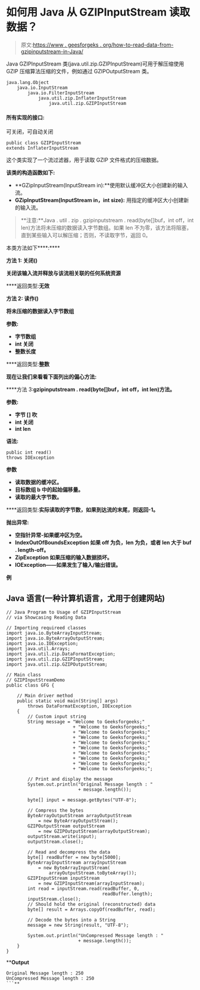 # 如何用 Java 从 GZIPInputStream 读取数据？

> 原文:[https://www . geesforgeks . org/how-to-read-data-from-gzipinputstream-in-Java/](https://www.geeksforgeeks.org/how-to-read-data-from-gzipinputstream-in-java/)

Java GZIPInputStream 类(java.util.zip.GZIPInputStream)可用于解压缩使用 GZIP 压缩算法压缩的文件，例如通过 GZIPOutputStream 类。

```
java.lang.Object
    java.io.InputStream
        java.io.FilterInputStream
            java.util.zip.InflaterInputStream
                java.util.zip.GZIPInputStream
```

#### 所有实现的接口:

可关闭，可自动关闭

```
public class GZIPInputStream
extends InflaterInputStream
```

这个类实现了一个流过滤器，用于读取 GZIP 文件格式的压缩数据。

**该类的构造函数如下:**

*   **GZipInputStream(InputStream in):**使用默认缓冲区大小创建新的输入流。
*   **GZipInputStream(InputStream in，int size):** 用指定的缓冲区大小创建新的输入流。

> **注意:**Java . util . zip . gzipinputstream . read(byte[]buf，int off，int len)方法将未压缩的数据读入字节数组。如果 len 不为零，该方法将阻塞，直到某些输入可以解压缩；否则，不读取字节，返回 0。

本类方法如下****:****

****方法 1:** 关闭()**

**关闭该输入流并释放与该流相关联的任何系统资源**

****返回类型:**无效**

****方法 2:** 读作()**

**将未压缩的数据读入字节数组**

****参数:****

*   **字节数组**
*   **int 关闭**
*   **整数长度**

****返回类型:**整数**

**现在让我们来看看下面列出的偏心方法:**

****方法 3:**gzipinputstream . read(byte[]buf，int off，int len)方法。**

****参数:****

*   **字节 [] 吹**
*   **int 关闭**
*   **int len**

****语法:****

```
public int read()
throws IOException
```

****参数****

*   **读取数据的缓冲区。**
*   **目标数组 b 中的起始偏移量。**
*   **读取的最大字节数。**

****返回类型:**实际读取的字节数，如果到达流的末尾，则返回-1。**

****抛出异常:****

*   **空指针异常-如果缓冲区为空。**
*   **IndexOutOfBoundsException 如果 off 为负，len 为负，或者 len 大于 buf . length-off。**
*   **ZipException 如果压缩的输入数据损坏。**
*   **IOException——如果发生了输入/输出错误。**

****例****

## **Java 语言(一种计算机语言，尤用于创建网站)**

```
// Java Program to Usage of GZIPInputStream
// via Showcasing Reading Data 

// Importing requireed classes
import java.io.ByteArrayInputStream;
import java.io.ByteArrayOutputStream;
import java.io.IOException;
import java.util.Arrays;
import java.util.zip.DataFormatException;
import java.util.zip.GZIPInputStream;
import java.util.zip.GZIPOutputStream;

// Main class
// GZIPInputStreamDemo
public class GFG {

    // Main driver method 
    public static void main(String[] args)
        throws DataFormatException, IOException
    {
        // Custom input string   
        String message = "Welcome to Geeksforgeeks;"
                         + "Welcome to Geeksforgeeks;"
                         + "Welcome to Geeksforgeeks;"
                         + "Welcome to Geeksforgeeks;"
                         + "Welcome to Geeksforgeeks;"
                         + "Welcome to Geeksforgeeks;"
                         + "Welcome to Geeksforgeeks;"
                         + "Welcome to Geeksforgeeks;"
                         + "Welcome to Geeksforgeeks;"
                         + "Welcome to Geeksforgeeks;";

        // Print and display the message
        System.out.println("Original Message length : "
                           + message.length());

        byte[] input = message.getBytes("UTF-8");

        // Compress the bytes
        ByteArrayOutputStream arrayOutputStream
            = new ByteArrayOutputStream();
        GZIPOutputStream outputStream
            = new GZIPOutputStream(arrayOutputStream);
        outputStream.write(input);
        outputStream.close();

        // Read and decompress the data
        byte[] readBuffer = new byte[5000];
        ByteArrayInputStream arrayInputStream
            = new ByteArrayInputStream(
                arrayOutputStream.toByteArray());
        GZIPInputStream inputStream
            = new GZIPInputStream(arrayInputStream);
        int read = inputStream.read(readBuffer, 0,
                                    readBuffer.length);
        inputStream.close();
        // Should hold the original (reconstructed) data
        byte[] result = Arrays.copyOf(readBuffer, read);

        // Decode the bytes into a String
        message = new String(result, "UTF-8");

        System.out.println("UnCompressed Message length : "
                           + message.length());
    }
}
```

****Output**

```
Original Message length : 250
UnCompressed Message length : 250
```**
